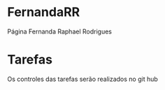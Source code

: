# FernandaRR
Página Fernanda Raphael Rodrigues
# Tarefas
Os controles das tarefas serão realizados no git hub